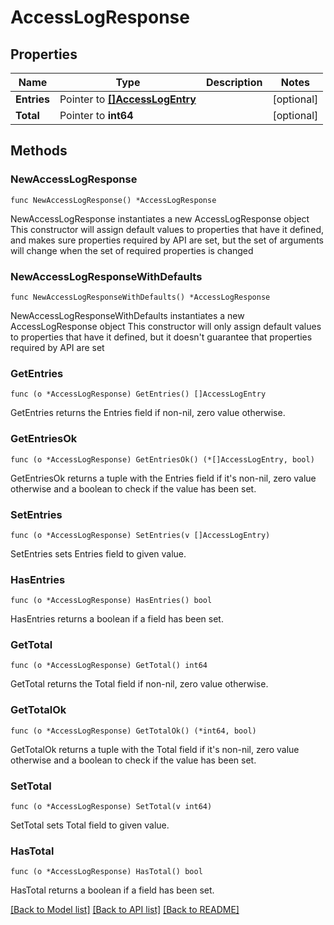 # AccessLogResponse

## Properties

Name | Type | Description | Notes
------------ | ------------- | ------------- | -------------
**Entries** | Pointer to [**[]AccessLogEntry**](AccessLogEntry.md) |  | [optional] 
**Total** | Pointer to **int64** |  | [optional] 

## Methods

### NewAccessLogResponse

`func NewAccessLogResponse() *AccessLogResponse`

NewAccessLogResponse instantiates a new AccessLogResponse object
This constructor will assign default values to properties that have it defined,
and makes sure properties required by API are set, but the set of arguments
will change when the set of required properties is changed

### NewAccessLogResponseWithDefaults

`func NewAccessLogResponseWithDefaults() *AccessLogResponse`

NewAccessLogResponseWithDefaults instantiates a new AccessLogResponse object
This constructor will only assign default values to properties that have it defined,
but it doesn't guarantee that properties required by API are set

### GetEntries

`func (o *AccessLogResponse) GetEntries() []AccessLogEntry`

GetEntries returns the Entries field if non-nil, zero value otherwise.

### GetEntriesOk

`func (o *AccessLogResponse) GetEntriesOk() (*[]AccessLogEntry, bool)`

GetEntriesOk returns a tuple with the Entries field if it's non-nil, zero value otherwise
and a boolean to check if the value has been set.

### SetEntries

`func (o *AccessLogResponse) SetEntries(v []AccessLogEntry)`

SetEntries sets Entries field to given value.

### HasEntries

`func (o *AccessLogResponse) HasEntries() bool`

HasEntries returns a boolean if a field has been set.

### GetTotal

`func (o *AccessLogResponse) GetTotal() int64`

GetTotal returns the Total field if non-nil, zero value otherwise.

### GetTotalOk

`func (o *AccessLogResponse) GetTotalOk() (*int64, bool)`

GetTotalOk returns a tuple with the Total field if it's non-nil, zero value otherwise
and a boolean to check if the value has been set.

### SetTotal

`func (o *AccessLogResponse) SetTotal(v int64)`

SetTotal sets Total field to given value.

### HasTotal

`func (o *AccessLogResponse) HasTotal() bool`

HasTotal returns a boolean if a field has been set.


[[Back to Model list]](../README.md#documentation-for-models) [[Back to API list]](../README.md#documentation-for-api-endpoints) [[Back to README]](../README.md)


